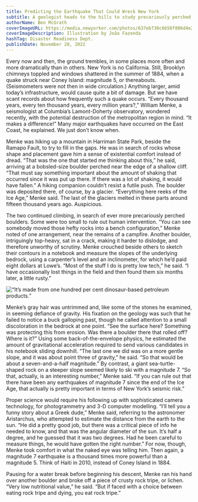 ```yaml
---
title: Predicting the Earthquake That Could Wreck New York
subtitle: A geologist heads to the hills to study precariously perched boulders, which could provide clues to the frequency of the rare major quakes that shake the region.
authorName: Ben McGrath
coverImageURL: https://media.newyorker.com/photos/637eb730c6658f806d4e2d4b/master/w_1920,c_limit/221205_r41476illu.jpg
coverImageDescription: Illustration by João Fazenda
hashTag: Disaster Readiness Dept.
publishDate: November 28, 2022
---
```


Every now and then, the ground trembles, in some places more often and more dramatically than in others. New York is no California. Still, Brooklyn chimneys toppled and windows shattered in the summer of 1884, when a quake struck near Coney Island: magnitude 5, or thereabouts. (Seismometers were not then in wide circulation.) Anything larger, amid today’s infrastructure, would cause quite a bit of damage. But we have scant records about how frequently such a quake occurs. “Every thousand years, every ten thousand years, every million years?,” William Menke, a seismologist at Columbia’s Lamont-Doherty observatory, wondered recently, with the potential destruction of the metropolitan region in mind. “It makes a difference!” Many major earthquakes have occurred on the East Coast, he explained. We just don’t know when.

Menke was hiking up a mountain in Harriman State Park, beside the Ramapo Fault, to try to fill in the gaps. He was in search of rocks whose shape and placement gave him a sense of existential comfort instead of dread. “That was the one that started me thinking about this,” he said, arriving at a bobsled-size boulder perched near the edge of a shallow cliff. “That must say something important about the amount of shaking that occurred since it was put up there. If there was a lot of shaking, it would have fallen.” A hiking companion couldn’t resist a futile push. The boulder was deposited there, of course, by a glacier. “Everything here reeks of the Ice Age,” Menke said. The last of the glaciers melted in these parts around fifteen thousand years ago. Auspicious.

The two continued climbing, in search of ever more precariously perched boulders. Some were too small to rule out human intervention. “You can see somebody moved those hefty rocks into a bench configuration,” Menke noted of one arrangement, near the remains of a campfire. Another boulder, intriguingly top-heavy, sat in a crack, making it harder to dislodge, and therefore unworthy of scrutiny. Menke crouched beside others to sketch their contours in a notebook and measure the slopes of the underlying bedrock, using a carpenter’s level and an inclinometer, for which he’d paid eight dollars at Lowe’s. “Most of the stuff I do is pretty low tech,” he said. “I have occasionally lost things in the field and then found them six months later, a little rusty.”

![“It’s made from one hundred per cent dinosaur-based petroleum products.”](https://media.newyorker.com/cartoons/637eb730e081ee1e4931db8c/master/w_1600,c_limit/221205_a26214.jpg)

Menke’s gray hair was untrimmed and, like some of the stones he examined, in seeming defiance of gravity. His fixation on the geology was such that he failed to notice a buck galloping past, though he called attention to a small discoloration in the bedrock at one point. “See the surface here? Something was protecting this from erosion. Was there a boulder there that rolled off? Where is it?” Using some back-of-the-envelope physics, he estimated the amount of gravitational acceleration required to send various candidates in his notebook sliding downhill. “The last one we did was on a more gentle slope, and it was about point three of gravity,” he said. “So that would be about a seven-and-a-half magnitude.” By contrast, a giant sea-turtle-shaped rock on a steeper slope seemed likely to ski with a magnitude 7. “So that, actually, is an interesting number,” Menke said. “If you can rule out that there have been any earthquakes of magnitude 7 since the end of the Ice Age, that actually is pretty important in terms of New York’s seismic risk.”

Proper science would require his following up with sophisticated camera technology, for photogrammetry and 3-D computer modelling. “I’ll tell you a funny story about a Greek dude,” Menke said, referring to the astronomer Aristarchus, who attempted to estimate the distance from the earth to the sun. “He did a pretty good job, but there was a critical piece of info he needed to know, and that was the angular diameter of the sun. It’s half a degree, and he guessed that it was two degrees. Had he been careful to measure things, he would have gotten the right number.” For now, though, Menke took comfort in what the naked eye was telling him. Then again, a magnitude 7 earthquake is a thousand times more powerful than a magnitude 5. Think of Haiti in 2010, instead of Coney Island in 1884.

Pausing for a water break before beginning his descent, Menke ran his hand over another boulder and broke off a piece of crusty rock tripe, or lichen. “Very low nutritional value,” he said. “But if faced with a choice between eating rock tripe and dying, you eat rock tripe.”